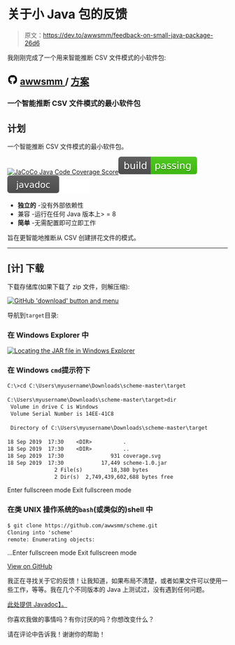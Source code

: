 # 关于小 Java 包的反馈

> 原文：<https://dev.to/awwsmm/feedback-on-small-java-package-26d6>

我刚刚完成了一个用来智能推断 CSV 文件模式的小软件包:

## ![GitHub logo](img/75095a8afc1e0f207cda715962e75c8d.png) [ awwsmm ](https://github.com/awwsmm) / [方案](https://github.com/awwsmm/scheme)

### 一个智能推断 CSV 文件模式的最小软件包

<article class="markdown-body entry-content container-lg" itemprop="text">

# 计划

一个智能推断 CSV 文件模式的最小软件包。

[![JaCoCo Java Code Coverage Score](img/e8311af97b1ab1bf4b9b87f2076de141.png)](https://github.com/awwsmm/schemetarget/coverage.svg)[![Build Status](img/5d52686480fd81822f106e5b10e50be1.png)](https://travis-ci.com/awwsmm/scheme)[![Link to Javadoc](img/8af98ee9190a58c61b88d572c42c1b20.png)](https://awwsmm.github.io/scheme/)

*   **独立的** -没有外部依赖性
*   兼容 -运行在任何 Java 版本上> = 8
*   **简单** -无需配置即可立即工作

旨在更智能地推断从 CSV 创建拼花文件的模式。

* * *

## [计] 下载

下载存储库(如果下载了 zip 文件，则解压缩):

[![GitHub 'download' button and menu](img/49569a9cfa8e9698d30fdbef8417b4c9.png)](https://github.com/awwsmm/schemedocs/README01.PNG)

导航到`target`目录:

### 在 Windows Explorer 中

[![Locating the JAR file in Windows Explorer](img/542d59054b971b22e86bfa0cf1257fc6.png)](https://github.com/awwsmm/schemedocs/README02.PNG)

### 在 Windows `cmd`提示符下

```
C:\>cd C:\Users\myusername\Downloads\scheme-master\target

C:\Users\myusername\Downloads\scheme-master\target>dir
 Volume in drive C is Windows
 Volume Serial Number is 14EE-41C8

 Directory of C:\Users\myusername\Downloads\scheme-master\target

18 Sep 2019  17:30    <DIR>          .
18 Sep 2019  17:30    <DIR>          ..
18 Sep 2019  17:30               931 coverage.svg
18 Sep 2019  17:30            17,449 scheme-1.0.jar
               2 File(s)         18,380 bytes
               2 Dir(s)  2,749,439,602,688 bytes free
```

Enter fullscreen mode Exit fullscreen mode

### 在类 UNIX 操作系统的`bash`(或类似的)shell 中

```
$ git clone https://github.com/awwsmm/scheme.git
Cloning into 'scheme'
remote: Enumerating objects:
```

…Enter fullscreen mode Exit fullscreen mode</article>

[View on GitHub](https://github.com/awwsmm/scheme)

我正在寻找关于它的反馈！让我知道，如果布局不清楚，或者如果文件可以使用一些工作，等等。我在几个不同版本的 Java 上测试过，没有遇到任何问题。

[此处提供 Javadoc】。](https://awwsmm.github.io/scheme/)

你喜欢我做的事情吗？有你讨厌的吗？你想改变什么？

请在评论中告诉我！谢谢你的帮助！